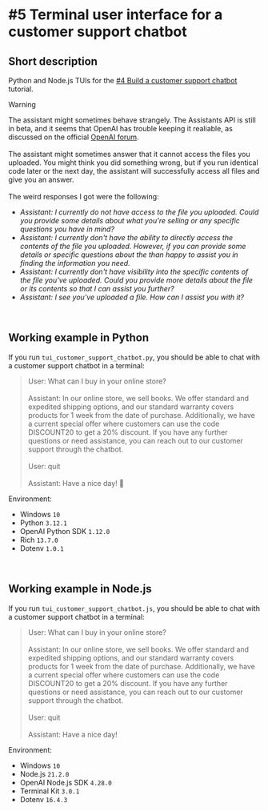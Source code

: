 # #5 Terminal user interface for a customer support chatbot

## Short description

Python and Node.js TUIs for the <a href="https://github.com/rokbenko/ai-playground/tree/main/openai-tutorials/4-Build_customer_support_chatbot">#4 Build a customer support chatbot</a> tutorial.

> [!WARNING]
> The assistant might sometimes behave strangely. The Assistants API is still in beta, and it seems that OpenAI has trouble keeping it realiable, as discussed on the official <a href="https://community.openai.com/t/assistant-not-able-to-access-uploaded-file/524495/1">OpenAI forum</a>.
> <br><br>
> The assistant might sometimes answer that it cannot access the files you uploaded. You might think you did something wrong, but if you run identical code later or the next day, the assistant will successfully access all files and give you an answer.
> <br><br>
> The weird responses I got were the following:
>
> - _Assistant: I currently do not have access to the file you uploaded. Could you provide some details about what you're selling or any specific questions you have in mind?_
> - _Assistant: I currently don't have the ability to directly access the contents of the file you uploaded. However, if you can provide some details or specific questions about the
>   than happy to assist you in finding the information you need._
> - _Assistant: I currently don't have visibility into the specific contents of the file you've uploaded. Could you provide more details about the file or its contents so that I can assist you further?_
> - _Assistant: I see you've uploaded a file. How can I assist you with it?_

<br>

## Working example in Python

If you run `tui_customer_support_chatbot.py`, you should be able to chat with a customer support chatbot in a terminal:

> User: What can I buy in your online store?
> <br><br>
> Assistant: In our online store, we sell books. We offer standard and expedited shipping options, and our standard warranty covers products for 1 week from the date of purchase. Additionally, we have a current special offer where customers can use the code DISCOUNT20 to get a 20% discount. If you have any further questions or need assistance, you can reach out to our customer support through the chatbot.
> <br><br>
> User: quit
> <br><br>
> Assistant: Have a nice day! 👋

Environment:

- Windows `10`
- Python `3.12.1`
- OpenAI Python SDK `1.12.0`
- Rich `13.7.0`
- Dotenv `1.0.1`

<br>

## Working example in Node.js

If you run `tui_customer_support_chatbot.js`, you should be able to chat with a customer support chatbot in a terminal:

> User: What can I buy in your online store?
> <br><br>
> Assistant: In our online store, we sell books. We offer standard and expedited shipping options, and our standard warranty covers products for 1 week from the date of purchase. Additionally, we have a current special offer where customers can use the code DISCOUNT20 to get a 20% discount. If you have any further questions or need assistance, you can reach out to our customer support through the chatbot.
> <br><br>
> User: quit
> <br><br>
> Assistant: Have a nice day!

Environment:

- Windows `10`
- Node.js `21.2.0`
- OpenAI Node.js SDK `4.28.0`
- Terminal Kit `3.0.1`
- Dotenv `16.4.3`
